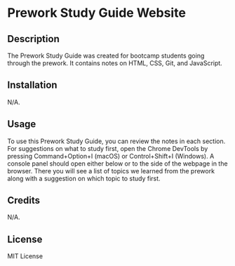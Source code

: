 # Prework Study Guide Website

## Description

The Prework Study Guide was created for bootcamp students going through the prework. It contains notes on HTML, CSS, Git, and JavaScript.

## Installation

N/A.

## Usage

To use this Prework Study Guide, you can review the notes in each section. For suggestions on what to study first, open the Chrome DevTools by pressing Command+Option+I (macOS) or Control+Shift+I (Windows). A console panel should open either below or to the side of the webpage in the browser. There you will see a list of topics we learned from the prework along with a suggestion on which topic to study first.

## Credits

N/A.

## License

MIT License